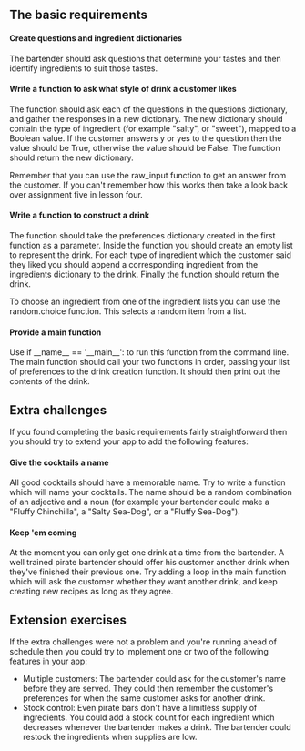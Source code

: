 <h2>The basic requirements</h2>

<h4>Create questions and ingredient dictionaries</h4>
The bartender should ask questions that determine your tastes and then identify ingredients to suit those tastes. 

<h4>Write a function to ask what style of drink a customer likes</h4>
The function should ask each of the questions in the questions dictionary, and gather the responses in a new dictionary. The new dictionary should contain the type of ingredient (for example "salty", or "sweet"), mapped to a Boolean value. If the customer answers y or yes to the question then the value should be True, otherwise the value should be False. The function should return the new dictionary.

Remember that you can use the raw_input function to get an answer from the customer. If you can't remember how this works then take a look back over assignment five in lesson four.

<h4>Write a function to construct a drink</h4>
The function should take the preferences dictionary created in the first function as a parameter. Inside the function you should create an empty list to represent the drink. For each type of ingredient which the customer said they liked you should append a corresponding ingredient from the ingredients dictionary to the drink. Finally the function should return the drink.

To choose an ingredient from one of the ingredient lists you can use the random.choice function. This selects a random item from a list.

<h4>Provide a main function</h4>
Use if __name__ == '__main__': to run this function from the command line. The main function should call your two functions in order, passing your list of preferences to the drink creation function. It should then print out the contents of the drink.


<h2>Extra challenges</h2>

If you found completing the basic requirements fairly straightforward then you should try to extend your app to add the following features:

<h4>Give the cocktails a name</h4>
All good cocktails should have a memorable name. Try to write a function which will name your cocktails. The name should be a random combination of an adjective and a noun (for example your bartender could make a "Fluffy Chinchilla", a "Salty Sea-Dog", or a "Fluffy Sea-Dog").

<h4>Keep 'em coming</h4>
At the moment you can only get one drink at a time from the bartender. A well trained pirate bartender should offer his customer another drink when they've finished their previous one. Try adding a loop in the main function which will ask the customer whether they want another drink, and keep creating new recipes as long as they agree.


<h2>Extension exercises</h2>

If the extra challenges were not a problem and you're running ahead of schedule then you could try to implement one or two of the following features in your app:
<ul>
<li>Multiple customers: The bartender could ask for the customer's name before they are served. They could then remember the customer's preferences for when the same customer asks for another drink.</li>
<li>Stock control: Even pirate bars don't have a limitless supply of ingredients. You could add a stock count for each ingredient which decreases whenever the bartender makes a drink. The bartender could restock the ingredients when supplies are low.</li>
</ul>